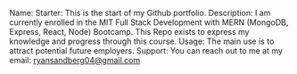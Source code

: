 Name: Starter: This is the start of my Github portfolio.
Description: I am currently enrolled in the MIT Full Stack Development with MERN (MongoDB, Express, React, Node) Bootcamp. This Repo exists to express my knowledge and progress through this course.
Usage: The main use is to attract potential future employers.
Support: You can reach out to me at my email: ryansandberg04@gmail.com
